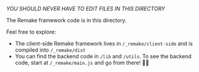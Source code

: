 _YOU SHOULD NEVER HAVE TO EDIT FILES IN THIS DIRECTORY_

The Remake framework code is in this directory.

Feel free to explore:

- The client-side Remake framework lives in `/_remake/client-side` and is compiled into `/_remake/dist`
- You can find the backend code in `/lib` and `/utils`. To see the backend code, start at `/_remake/main.js` and go from there! 🚴‍♀️
